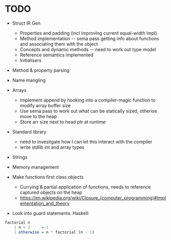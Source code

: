 
# TODO

* Struct IR Gen
    - Properties and padding (incl improving current equal-width impl)
    - Method implementation -- sema pass getting info about functions and associating them with the object
    - Concepts and dynamic methods -- need to work out type model
    - Reference semantics implemented
    - Initialisers

* Method & property parsing

* Name mangling

* Arrays
    - Implement append by hooking into a compiler-magic function to modify array buffer size
    - Use sema pass to work out what can be statically sized, otherise move to the heap
    - Store arr size next to head ptr at runtime

* Standard library
    - need to invesitgate how I can let this interact with the compiler
    - write stdlib int and array types

* Strings

* Memory management

* Make functions first class objects
    - Currying & partial application of functions, needs to reference captured objects on the heap
    - https://en.wikipedia.org/wiki/Closure_(computer_programming)#Implementation_and_theory

* Look into guard statements. Haskell:

```haskell
factorial n
    | n < 2     = 1
    | otherwise = n * factorial (n - 1)
```
